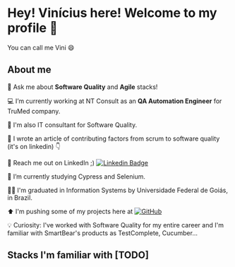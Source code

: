 # Hey! Vinícius here! Welcome to my profile 👋
You can call me Vini 😄

## About me

💬 Ask me about **Software Quality** and **Agile** stacks!

💻 I’m currently working at NT Consult as an **QA Automation Engineer** for TruMed company.

🔭 I'm also IT consultant for Software Quality.

📝 I wrote an article of contributing factors from scrum to software quality (it's on linkedin) 👇 

📢 Reach me out on LinkedIn ;)  [![Linkedin Badge](https://img.shields.io/badge/-vinicius-blue?style=flat-square&logo=Linkedin&logoColor=white&link=https://www.linkedin.com/in/viniciuscandidocarvalho/)](https://www.linkedin.com/in/viniciuscandidocarvalho/) 

🌱 I’m currently studying Cypress and Selenium.

:student: I'm graduated in Information Systems by Universidade Federal de Goiás, in Brazil.

⬆️ I'm pushing some of my projects here at [![GitHub](https://img.shields.io/badge/github-%23121011.svg?style=for-the-badge&logo=github&logoColor=white)](https://github.com/vinicius-candido?tab=repositories)

💡 Curiosity: I've worked with Software Quality for my entire career and I'm familiar with SmartBear's products as TestComplete, Cucumber...


## Stacks I'm familiar with [TODO]
